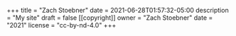 +++
title = "Zach Stoebner"
date = 2021-06-28T01:57:32-05:00
description = "My site"
draft = false
[[copyright]]
  owner = "Zach Stoebner"
  date = "2021"
  license = "cc-by-nd-4.0"
+++
